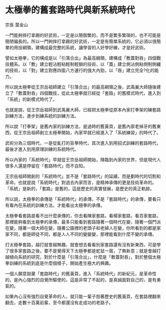 # 太極拳的舊套路時代與新系統時代

宗長
葉金山

一門能夠摔打拿踢的好武術，一定是以簡御繁的，而不是繁多繁瑣的，也不可能是簡陋偏長的。所以一門夠摔打拿踢的好武術，一定是有簡單系統的，它必須以很簡單的用技綱領，建構成最完整的系統，讓學習的人好學好練，才是好武術。

譬如太極拳，它的構成是以「引落合出」為最高綱領，建構成「敷蓋對吞」四個戰技體系。以「敷」建立輕沾輕粘輕制輕鎖的技術，以「蓋」建立側沾側粘側制側纏的技術，以「對」建立對應四面八方運行的強大內勁，以「吞」建立完全?化的能力。

所以說太極拳從王宗岳祖師建立「引落合出」的最高綱領之後，武禹襄大師隨後建立了「敷蓋對吞」四個戰技，從此太極拳就已經從「套路」的舊模式時代，進入到「系統」的新模式時代了。

也就是說，從王宗岳祖師到武禹襄大師，已經把太極拳從原本內家打拳架的練套路訓練方法，進步到練系統的訓練方法。

所以說「打拳架」是舊內家的訓練方法，是過時的舊黃頁，是舊內家老掉牙的舊東西，從王宗岳祖師創立太極拳開始，內家早就已經進入了「系統練習」的時代了。

武術分為三個時代，一是從亂打的盲拳時代，其次進入到用招式訓練的套路時代，最後才進入到用原理訓練的系統時代。

所以內家的「系統時代」早就從王宗岳祖師開始，降臨到內家的世界，但是現代人很多人還是停留在「套路時代」而不自知。

王宗岳祖師開創的「系統時代」並不是「套路時代」的延續，而是劃時代的切割和革命。也就是說「系統時代」對過去內家而言，是精神承傳的更是技術革命的。「系統」是新的，「套路」是舊的，這是歷史的真實發展，是歷史的真正軌跡。

所以說，太極拳的承傳是「系統時代」的承傳，不是「套路時代」的承傳，要看只有看內在系統的訓練方法，才能看出太極拳的承傳。

太極拳看套路是看不出什麼承傳的，你去看陳家套路，看楊家套路，看百家套路，那裡能夠看到太極拳的承傳，最多只能看到套路隨著一個時代在變，隨著一個門派 在變，隨著一個大師在變，隨著公園裡的老頭子和老婦人在變，你所看到的都是家家不同，都是師徒不同，都是人人不同的變變變，那裡能看到什麼不變的承傳。

打太極拳套路，越打就會越無趣，就會想去看看別家套路還有沒有新東西，可是學了很多家套路之後，要不是覺得天下太極拳都是蛇鼠一窩，了無新意；就是會越打 越傾向系統的研究，對於什麼是「引落合出」，什麼是「敷蓋對吞」，對於整個太極拳訓練的系統到底是什麼個樣子，開始產生極大的興趣。

一個人願意拋棄「套路時代」的舊黃頁，進入「系統時代」的新紀元，是革命性的，是內心強烈的自覺所驅使的，這是非常了不起的，是真誠面對自己的，是有勇氣的。

如果內心沒有強烈自覺革命的人，就只能一輩子抱著歷史的舊黃頁，在套路裡翻來翻去，走數十百萬前輩，至今都還沒有走成功的老路子。
